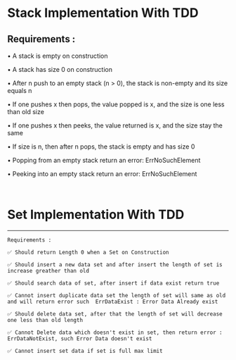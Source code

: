 Stack Implementation With TDD
===

Requirements :
-
• A stack is empty on construction

• A stack has size 0 on construction

• After n push to an empty stack (n > 0), the stack is non-empty and its size equals n

• If one pushes x then pops, the value popped is x, and the size is one less than old size

• If one pushes x then peeks, the value returned is x, and the size stay the same

• If size is n, then after n pops, the stack is empty and has size 0

• Popping from an empty stack  return an error: ErrNoSuchElement

• Peeking into an empty stack  return an error: ErrNoSuchElement

`
`

Set Implementation With TDD
==
---
`Requirements :
`
```
✅ Should return Length 0 when a Set on Construction

✅ Should insert a new data set and after insert the length of set is increase greather than old

✅ Should search data of set, after insert if data exist return true

✅ Cannot insert duplicate data set the length of set will same as old and will return error such  ErrDataExist : Error Data Already exist

✅ Should delete data set, after that the length of set will decrease one less than old length

✅ Cannot Delete data which doesn't exist in set, then return error : ErrDataNotExist, such Error Data doesn't exist

✅ Cannot insert set data if set is full max limit
```